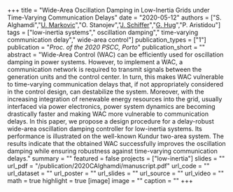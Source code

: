 +++
title = "Wide-Area Oscillation Damping in Low-Inertia Grids under Time-Varying Communication Delays"
date = "2020-05-12"
authors = ["S. Alghamdi","[U. Markovic](https://scholar.google.ch/citations?user=xCrtgNwAAAAJ)","O. Stanojev","[J. Schiffer](https://scholar.google.com/citations?hl=en&user=Zk26WrgAAAAJ)","[G. Hug](https://scholar.google.com/citations?hl=en&user=dBT_MOAAAAAJ)","P. Aristidou"]
tags = ["low-inertia systems"," oscillation damping"," time-varying communication delay"," wide-area control"]
publication_types = ["1"]
publication = "_Proc. of the 2020 PSCC, Porto_"
publication_short = ""
abstract = "Wide-Area Control (WAC) can be efficiently used for oscillation damping in power systems. However, to implement a WAC, a communication network is required to transmit signals between the generation units and the control center. In turn, this makes WAC vulnerable to time-varying communication delays that, if not appropriately considered in the control design, can destabilize the system. Moreover, with the increasing integration of renewable energy resources into the grid, usually interfaced via power electronics,   power system dynamics  are becoming drastically faster and making WAC more vulnerable to communication delays. In this paper, we propose a design procedure for a delay-robust wide-area oscillation damping controller for low-inertia systems. Its performance is illustrated on the well-known Kundur two-area system. The results indicate that the obtained WAC successfully improves the oscillation damping while ensuring robustness against time-varying communication delays."
summary = ""
featured = false
projects = ["low-inertia"]
slides = ""
url_pdf = "/publication/2020CAlghamdi/manuscript.pdf"
url_code = ""
url_dataset = ""
url_poster = ""
url_slides = ""
url_source = ""
url_video = ""
math = true
highlight = true
[image]
image = ""
caption = ""
+++

